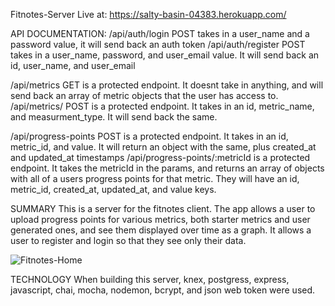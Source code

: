 Fitnotes-Server
Live at: https://salty-basin-04383.herokuapp.com/

API DOCUMENTATION:
/api/auth/login POST takes in a user_name and a password value, it will send back an auth token
/api/auth/register POST takes in a user_name, password, and user_email value. It will send back an id, user_name, and user_email

/api/metrics GET is a protected endpoint. It doesnt take in anything, and will send back an array of metric objects that the user has access to.
/api/metrics/ POST is a protected endpoint. It takes in an id, metric_name, and measurment_type. It will send back the same.

/api/progress-points POST is a protected endpoint. It takes in an id, metric_id, and value. It will return an object with the same, plus created_at and updated_at timestamps
/api/progress-points/:metricId is a protected endpoint. It takes the metricId in the params, and returns an array of objects with all of a users progress points for that metric. They will have an id, metric_id, created_at, updated_at, and value keys.

SUMMARY
This is a server for the fitnotes client. The app allows a user to upload progress points for various metrics, both starter metrics and user generated ones, and see them displayed over time as a graph. It allows a user to register and login so that they see only their data.

![Fitnotes-Home](/images/Fitnotes-Home)

TECHNOLOGY
When building this server, knex, postgress, express, javascript, chai, mocha, nodemon, bcrypt, and json web token were used.
